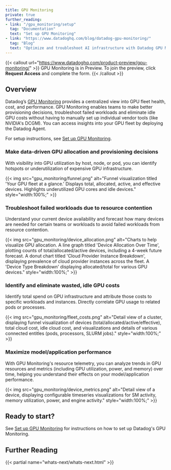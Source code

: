 ```yaml
---
title: GPU Monitoring
private: true
further_reading:
- link: "/gpu_monitoring/setup"
  tag: "Documentation"
  text: "Set up GPU Monitoring"
- link: "https://www.datadoghq.com/blog/datadog-gpu-monitoring/"
  tag: "Blog"
  text: "Optimize and troubleshoot AI infrastructure with Datadog GPU Monitoring"
---
```


{{< callout url="https://www.datadoghq.com/product-preview/gpu-monitoring/" >}}
GPU Monitoring is in Preview. To join the preview, click <strong>Request Access</strong> and complete the form.
{{< /callout >}} 

## Overview
Datadog’s [GPU Monitoring][1] provides a centralized view into GPU fleet health, cost, and performance. GPU Monitoring enables teams to make better provisioning decisions, troubleshoot failed workloads and eliminate idle GPU costs without having to manually set up individual vendor tools (like NVIDIA's DCGM). You can access insights into your GPU fleet by deploying the Datadog Agent.

For setup instructions, see [Set up GPU Monitoring][2].

### Make data-driven GPU allocation and provisioning decisions
With visibility into GPU utilization by host, node, or pod, you can identify hotspots or underutilization of expensive GPU infrastructure.

{{< img src="gpu_monitoring/funnel.png" alt="Funnel visualization titled 'Your GPU fleet at a glance.' Displays total, allocated, active, and effective devices. Highlights underutilized GPU cores and idle devices." style="width:100%;" >}}

### Troubleshoot failed workloads due to resource contention
Understand your current device availability and forecast how many devices are needed for certain teams or workloads to avoid failed workloads from resource contention.

{{< img src="gpu_monitoring/device_allocation.png" alt="Charts to help visualize GPU allocation. A line graph titled 'Device Allocation Over Time', plotting counts of total/allocated/active devices, including a 4-week future forecast. A donut chart titled 'Cloud Provider Instance Breakdown', displaying prevalence of cloud provider instances across the fleet. A 'Device Type Breakdown' displaying allocated/total for various GPU devices." style="width:100%;" >}}

### Identify and eliminate wasted, idle GPU costs
Identify total spend on GPU infrastructure and attribute those costs to specific workloads and instances. Directly correlate GPU usage to related pods or processes.

{{< img src="gpu_monitoring/fleet_costs.png" alt="Detail view of a cluster, displaying funnel visualization of devices (total/allocated/active/effective), total cloud cost, idle cloud cost, and visualizations and details of various connected entitles (pods, processors, SLURM jobs)." style="width:100%;" >}}

### Maximize model/application performance
With GPU Monitoring's resource telemetry, you can analyze trends in GPU resources and metrics (including GPU utilization, power, and memory) over time, helping you understand their effects on your model/application performance.

{{< img src="gpu_monitoring/device_metrics.png" alt="Detail view of a device, displaying configurable timeseries visualizations for SM activity, memory utilization, power, and engine activity." style="width:100%;" >}}

## Ready to start?

See [Set up GPU Monitoring][2] for instructions on how to set up Datadog's GPU Monitoring.

## Further Reading

{{< partial name="whats-next/whats-next.html" >}}

[1]: https://app.datadoghq.com/gpu-monitoring
[2]: /gpu_monitoring/setup
